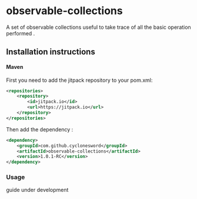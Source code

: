 # observable-collections
A set of observable collections useful to take trace of all the basic operation performed .

<h2>Installation instructions</h2>

<h4>Maven</h4>

First you need to add the jitpack repository to your pom.xml:
``` xml
<repositories>
    <repository>
        <id>jitpack.io</id>
        <url>https://jitpack.io</url>
    </repository>
</repositories>
```
Then add the dependency :

``` xml
<dependency>
    <groupId>com.github.cyclonesword</groupId>
    <artifactId>observable-collections</artifactId>
    <version>1.0.1-RC</version>
</dependency>
```

<h3>Usage</h4>

guide under development
    

